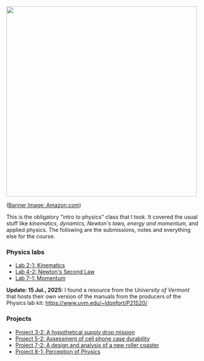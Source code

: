 
<img width="500px" src="./banner.jpg" />

\([Banner Image: Amazon.com](https://www.amazon.com/Classical-Mechanics-Theoretical-George-Hrabovsky/dp/0141976225)\)

This is the obligatory "intro to physics" class that I took. It covered the usual stuff like _kinematics,_ _dynamics,_ _Newton's laws,_ _energy and momentum,_ and applied physics. The following are the submissions, notes and everything else for the course.

### Physics labs

* [Lab 2-1: Kinematics](./labs/2-1/)
* [Lab 4-2: Newton's Second Law](./labs/4-2/)
* [Lab 7-1: Momentum](./labs/7-1/)

__Update: 15 Jul., 2025:__ I found a resource from the _University of Vermont_ that hosts their own version of the manuals from the producers of the Physics lab kit: https://www.uvm.edu/~ldonfort/P21S20/

### Projects

* [Project 3-2: A hypothetical supply drop mission](./papers/3-1/)
* [Project 5-2: Assessment of cell phone case durability](./papers/5-1/)
* [Project 7-2: A design and analysis of a new roller coaster](./papers/7-2/)
* [Project 8-1: Perception of Physics](./papers/8-1/)


